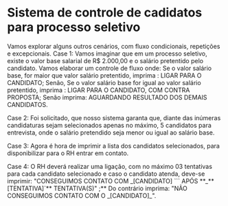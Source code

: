 <h1>Sistema de controle de cadidatos para processo seletivo</h1>
<p>Vamos explorar alguns outros cenários, com fluxo condicionais, repetições e excepcionais.
Case 1: Vamos imaginar que em um processo seletivo, existe o valor base salarial de R$ 2.000,00 e o salário pretentido pelo candidato. Vamos elaborar um controle de fluxo onde:
Se o valor salário base, for maior que valor salário pretentido, imprima : LIGAR PARA O CANDIDATO;
Senão, Se o valor salário base for igual ao valor salário pretentido, imprima : LIGAR PARA O CANDIDATO, COM CONTRA PROPOSTA;
Senão imprima: AGUARDANDO RESULTADO DOS DEMAIS CANDIDATOS.</p>
<p>Case 2: Foi solicitado, que nosso sistema garanta que, diante das inúmeras candidaturas sejam selecionados apenas no máximo, 5 candidatos para entrevista, onde o salário pretendido seja menor ou igual ao salário base.</p>
<p>Case 3: Agora é hora de imprimir a lista dos candidatos selecionados, para disponibilizar para o RH entrar em contato.</p>
<p>Case 4: O RH deverá realizar uma ligação, com no máximo 03 tentativas para cada candidato selecionado e caso o candidato atenda, deve-se imprimir:
"CONSEGUIMOS CONTATO COM _[CANDIDATO] ``` APÓS **_**[TENTATIVA]`** TENTATIVA(S)" ;**
Do contrário imprima: "NÃO CONSEGUIMOS CONTATO COM O _[CANDIDATO]_".</p>
<p></p>